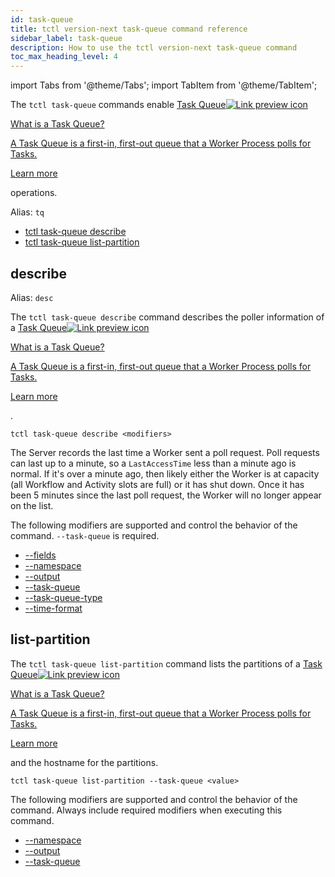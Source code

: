 ```yaml
---
id: task-queue
title: tctl version-next task-queue command reference
sidebar_label: task-queue
description: How to use the tctl version-next task-queue command
toc_max_heading_level: 4
---
```


<!-- THIS FILE IS GENERATED. DO NOT EDIT THIS FILE DIRECTLY -->

import Tabs from '@theme/Tabs';
import TabItem from '@theme/TabItem';

The `tctl task-queue` commands enable <a class="tdlp" href="/tasks#task-queue">Task Queue<span class="tdlpiw"><img src="/img/link-preview-icon.svg" alt="Link preview icon" /></span><div class="tdlpc"><p class="tdlppt">What is a Task Queue?</p><p class="tdlppd">A Task Queue is a first-in, first-out queue that a Worker Process polls for Tasks.</p><p class="tdlplm"><a class="tdlplma" href="/tasks#task-queue">Learn more</a></p></div></a> operations.

Alias: `tq`

- [tctl task-queue describe](/tctl-next/task-queue#describe)
- [tctl task-queue list-partition](/tctl-next/task-queue#list-partition)

## describe

Alias: `desc`

The `tctl task-queue describe` command describes the poller information of a <a class="tdlp" href="/tasks#task-queue">Task Queue<span class="tdlpiw"><img src="/img/link-preview-icon.svg" alt="Link preview icon" /></span><div class="tdlpc"><p class="tdlppt">What is a Task Queue?</p><p class="tdlppd">A Task Queue is a first-in, first-out queue that a Worker Process polls for Tasks.</p><p class="tdlplm"><a class="tdlplma" href="/tasks#task-queue">Learn more</a></p></div></a>.

`tctl task-queue describe <modifiers>`

The Server records the last time a Worker sent a poll request.
Poll requests can last up to a minute, so a `LastAccessTime` less than a minute ago is normal.
If it's over a minute ago, then likely either the Worker is at capacity (all Workflow and Activity slots are full) or it has shut down.
Once it has been 5 minutes since the last poll request, the Worker will no longer appear on the list.

The following modifiers are supported and control the behavior of the command.
`--task-queue` is required.

- [--fields](/tctl-next/modifiers#--fields)
- [--namespace](/tctl-next/modifiers#--namespace)
- [--output](/tctl-next/modifiers#--output)
- [--task-queue](/tctl-next/modifiers#--task-queue)
- [--task-queue-type](/tctl-next/modifiers#--task-queue-type)
- [--time-format](/tctl-next/modifiers#--time-format)

## list-partition

The `tctl task-queue list-partition` command lists the partitions of a <a class="tdlp" href="/tasks#task-queue">Task Queue<span class="tdlpiw"><img src="/img/link-preview-icon.svg" alt="Link preview icon" /></span><div class="tdlpc"><p class="tdlppt">What is a Task Queue?</p><p class="tdlppd">A Task Queue is a first-in, first-out queue that a Worker Process polls for Tasks.</p><p class="tdlplm"><a class="tdlplma" href="/tasks#task-queue">Learn more</a></p></div></a> and the hostname for the partitions.

`tctl task-queue list-partition --task-queue <value>`

The following modifiers are supported and control the behavior of the command.
Always include required modifiers when executing this command.

- [--namespace](/tctl-next/modifiers#--namespace)
- [--output](/tctl-next/modifiers#--output)
- [--task-queue](/tctl-next/modifiers#--task-queue)

